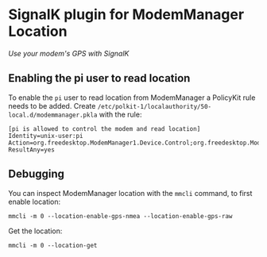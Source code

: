 # SignalK plugin for ModemManager Location 
_Use your modem's GPS with SignalK_

## Enabling the pi user to read location
To enable the `pi` user to read location from ModemManager a PolicyKit rule needs to be added. Create `/etc/polkit-1/localauthority/50-local.d/modemmanager.pkla` with the rule:
```
[pi is allowed to control the modem and read location]
Identity=unix-user:pi
Action=org.freedesktop.ModemManager1.Device.Control;org.freedesktop.ModemManager1.Location
ResultAny=yes
```

## Debugging

You can inspect ModemManager location with the `mmcli` command, to first enable location:

`mmcli -m 0 --location-enable-gps-nmea --location-enable-gps-raw`

Get the location:

`mmcli -m 0 --location-get`